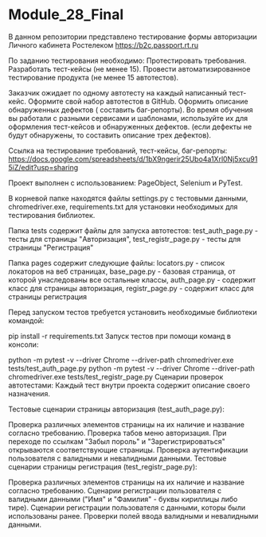 # Module_28_Final

В данном репозитории представлено тестирование формы авторизации Личного кабинета Ростелеком https://b2c.passport.rt.ru

По заданию тестирования необходимо: 
Протестировать требования. 
Разработать тест-кейсы (не менее 15). 
Провести автоматизированное тестирование продукта (не менее 15 автотестов). 

Заказчик ожидает по одному автотесту на каждый написанный тест-кейс. Оформите свой набор автотестов в GitHub. Оформить описание обнаруженных дефектов ( составить баг-репорты). Во время обучения вы работали с разными сервисами и шаблонами, используйте их для оформления тест-кейсов и обнаруженных дефектов. (если дефекты не будут обнаружены, то составить описание трех дефектов).

Ссылка на тестирование требований, тест-кейсы, баг-репорты: https://docs.google.com/spreadsheets/d/1bX9ngerir25Ubo4a1Xrl0Nj5xcu915iZ/edit?usp=sharing

Проект выполнен с использованием: PageObject, Selenium и PyTest.

В корневой папке находятся файлы settings.py с тестовыми данными, chromedriver.exe, requirements.txt для установки необходимых для тестирования библиотек.

Папка tests содержит файлы для запуска автотестов: test_auth_page.py - тесты для страницы "Aвторизация", test_registr_page.py - тесты для страницы "Регистрация"

Папка pages содержит следующие файлы: locators.py - список локаторов на веб страницах, base_page.py - базовая страница, от которой унаследованы все остальные классы, auth_page.py - содержит класс для страницы авторизация, registr_page.py - содержит класс для страницы регистрация

Перед запуском тестов требуется установить необходимые библиотеки командой:

pip install -r requirements.txt Запуск тестов при помощи команд в консоли:

python -m pytest -v --driver Chrome --driver-path chromedriver.exe tests/test_auth_page.py python -m pytest -v --driver Chrome --driver-path chromedriver.exe tests/test_registr_page.py Сценарии проверок автотестами: Каждый тест внутри проекта содержит описание своего назначения.

Тестовые сценарии страницы авторизация (test_auth_page.py):

Проверка различных элементов страницы на их наличие и название согласно требованию. Проверка табов меню авторизация. При переходе по ссылкам "Забыл пороль" и "Зарегистрироваться" открываются соответствующие страницы. Проверка аутентификации пользователя с валидными и невалидными данными. Тестовые сценарии страницы регистрация (test_registr_page.py):

Проверка различных элементов страницы на их наличие и название согласно требованию. Сценарии регистрации пользователя с валидными данными ("Имя" и "Фамилия" - буквы кириллицы либо тире). Сценарии регистрации пользователя с данными, которы были использованы ранее. Проверки полей ввода валидными и невалидными данными.
